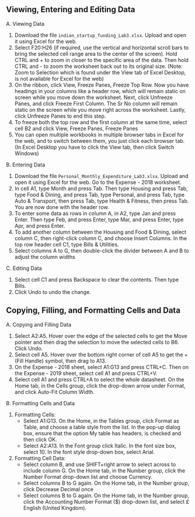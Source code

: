 ## Viewing, Entering and Editing Data
A. Viewing Data
  1. Download the file `indian_startup_funding_Lab3.xlsx`. Upload and open it using Excel for the web.
  2. Select F20:H26 (if required, use the vertical and horizontal scroll bars to bring the selected cell range area to the center of the screen). Hold CTRL and + to zoom in closer to the specific area of the data. Then hold CTRL and - to zoom the worksheet back out to its original size. (Note: Zoom to Selection which is found under the View tab of Excel Desktop, is not available for Excel for the web)
  3. On the ribbon, click View, Freeze Panes, Freeze Top Row. Now you have headings in your columns like a header row, which will remain static on screen while you move down the worksheet. Next, click Unfreeze Panes, and click Freeze First Column. The Sr No column will remain static on the screen while you move right across the worksheet. Lastly, click Unfreeze Panes to end this step.
  4. To freeze both the top row and the first column at the same time, select cell B2 and click View, Freeze Panes, Freeze Panes
  5. You can open multiple workbooks in multiple browser tabs in Excel for the web, and to switch between them, you just click each browser tab. (In Excel Desktop you have to click the View tab, then click Switch Windows)

B. Entering Data
  1. Download the file `Personal_Monthly_Expenditure_Lab3.xlsx`. Upload and open it using Excel for the web. Go to the Expense - 2018 worksheet.
  2. In cell A1, type Month and press Tab. Then type Housing and press Tab, type Food & Dining, and press Tab, type Personal, and press Tab, type Auto & Transport, then press Tab, type Health & Fitness, then press Tab. You are now done with the header row.
  3. To enter some data as rows in column A, in A2, type Jan and press Enter. Then type Feb, and press Enter, type Mar, and press Enter, type Apr, and press Enter.
  4. To add another column between the Housing and Food & Dining, select column C, then right-click column C, and choose Insert Columns. In the top row header cell C1, type Bills & Utilities.
  5. Select columns A to G, then double-click the divider between A and B to adjust the column widths

C. Editing Data
  1. Select cell C1 and press Backspace to clear the contents. Then type Bills.
  2. Click Undo to undo the change.

## Copying, Filling, and Formatting Cells and Data
A. Copying and Filling Data
  1. Select A2:A5. Hover over the edge of the selected cells to get the Move pointer and then drag the selection to move the selected cells to B6. Click Undo.
  2. Select cell A5. Hover over the bottom right corner of cell A5 to get the + (Fill Handle) symbol, then drag to A13.
  3. On the Expense - 2018 sheet, select A1:G13 and press CTRL+C. Then on the Expense - 2019 sheet, select cell A1 and press CTRL+V.
  4. Select cell A1 and press CTRL+A to select the whole datasheet. On the Home tab, in the Cells group, click the drop-down arrow under Format, and click Auto-Fit Column Width.

B. Formatting Cells and Data
  1. Formatting Cells:
      - Select A1:G13. On the Home, in the Tables group, click Format as Table, and choose a table style from the list. In the pop-up dialog box, ensure that the option My table has headers, is checked and then click OK.
      - Select A2:A13. In the Font group click Italic. In the font size box, select 10. In the font style drop-down box, select Arial.
  2. Formatting Cell Data:
      - Select column B, and use SHIFT+right arrow to select across to include column G. On the Home tab, in the Number group, click the Number Format drop-down list and choose Currency.
      - Select columns B to G again. On the Home tab, in the Number group, click Decrease Decimal once
      - Select columns B to G again. On the Home tab, in the Number group, click the Accounting Number Format ($) drop-down list, and select £ English (United Kingdom).

